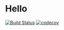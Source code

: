 # Hello

[![Build Status](https://travis-ci.org/ww1g11/Hello.svg?branch=master)](https://travis-ci.org/ww1g11/Hello)
[![codecov](https://codecov.io/gh/ww1g11/Hello/branch/master/graph/badge.svg)](https://codecov.io/gh/ww1g11/Hello)
